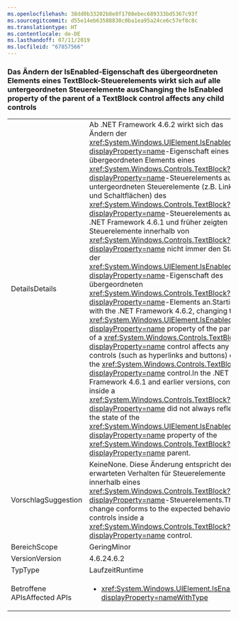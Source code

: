 ```yaml
---
ms.openlocfilehash: 38dd0b33202b8e8f1708ebec689333bd5367c93f
ms.sourcegitcommit: d55e14eb63588830c0ba1ea95a24ce6c57ef8c8c
ms.translationtype: HT
ms.contentlocale: de-DE
ms.lasthandoff: 07/11/2019
ms.locfileid: "67857566"
---
```

### <a name="changing-the-isenabled-property-of-the-parent-of-a-textblock-control-affects-any-child-controls"></a><span data-ttu-id="906af-101">Das Ändern der IsEnabled-Eigenschaft des übergeordneten Elements eines TextBlock-Steuerelements wirkt sich auf alle untergeordneten Steuerelemente aus</span><span class="sxs-lookup"><span data-stu-id="906af-101">Changing the IsEnabled property of the parent of a TextBlock control affects any child controls</span></span>

|   |   |
|---|---|
|<span data-ttu-id="906af-102">Details</span><span class="sxs-lookup"><span data-stu-id="906af-102">Details</span></span>|<span data-ttu-id="906af-103">Ab .NET Framework 4.6.2 wirkt sich das Ändern der <xref:System.Windows.UIElement.IsEnabled?displayProperty=name>-Eigenschaft eines übergeordneten Elements eines <xref:System.Windows.Controls.TextBlock?displayProperty=name>-Steuerelements auf alle untergeordneten Steuerelemente (z.B. Links und Schaltflächen) des <xref:System.Windows.Controls.TextBlock?displayProperty=name>-Steuerelements aus. In .NET Framework 4.6.1 und früher zeigten Steuerelemente innerhalb von <xref:System.Windows.Controls.TextBlock?displayProperty=name> nicht immer den Status der <xref:System.Windows.UIElement.IsEnabled?displayProperty=name>-Eigenschaft des übergeordneten <xref:System.Windows.Controls.TextBlock?displayProperty=name>-Elements an.</span><span class="sxs-lookup"><span data-stu-id="906af-103">Starting with the .NET Framework 4.6.2, changing the <xref:System.Windows.UIElement.IsEnabled?displayProperty=name> property of the parent of a <xref:System.Windows.Controls.TextBlock?displayProperty=name> control affects any child controls (such as hyperlinks and buttons) of the <xref:System.Windows.Controls.TextBlock?displayProperty=name> control.In the .NET Framework 4.6.1 and earlier versions, controls inside a <xref:System.Windows.Controls.TextBlock?displayProperty=name> did not always reflect the state of the <xref:System.Windows.UIElement.IsEnabled?displayProperty=name> property of the <xref:System.Windows.Controls.TextBlock?displayProperty=name> parent.</span></span>|
|<span data-ttu-id="906af-104">Vorschlag</span><span class="sxs-lookup"><span data-stu-id="906af-104">Suggestion</span></span>|<span data-ttu-id="906af-105">Keine</span><span class="sxs-lookup"><span data-stu-id="906af-105">None.</span></span> <span data-ttu-id="906af-106">Diese Änderung entspricht dem erwarteten Verhalten für Steuerelemente innerhalb eines <xref:System.Windows.Controls.TextBlock?displayProperty=name>-Steuerelements.</span><span class="sxs-lookup"><span data-stu-id="906af-106">This change conforms to the expected behavior for controls inside a <xref:System.Windows.Controls.TextBlock?displayProperty=name> control.</span></span>|
|<span data-ttu-id="906af-107">Bereich</span><span class="sxs-lookup"><span data-stu-id="906af-107">Scope</span></span>|<span data-ttu-id="906af-108">Gering</span><span class="sxs-lookup"><span data-stu-id="906af-108">Minor</span></span>|
|<span data-ttu-id="906af-109">Version</span><span class="sxs-lookup"><span data-stu-id="906af-109">Version</span></span>|<span data-ttu-id="906af-110">4.6.2</span><span class="sxs-lookup"><span data-stu-id="906af-110">4.6.2</span></span>|
|<span data-ttu-id="906af-111">Typ</span><span class="sxs-lookup"><span data-stu-id="906af-111">Type</span></span>|<span data-ttu-id="906af-112">Laufzeit</span><span class="sxs-lookup"><span data-stu-id="906af-112">Runtime</span></span>|
|<span data-ttu-id="906af-113">Betroffene APIs</span><span class="sxs-lookup"><span data-stu-id="906af-113">Affected APIs</span></span>|<ul><li><xref:System.Windows.UIElement.IsEnabled?displayProperty=nameWithType></li></ul>|

